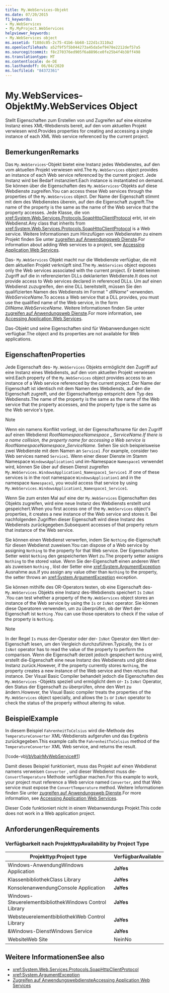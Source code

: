 ```yaml
---
title: My.WebServices-Objekt
ms.date: 07/20/2015
f1_keywords:
- My.WebServices
- My.MyProject.WebServices
helpviewer_keywords:
- My.WebServices object
ms.assetid: f188dc05-2c75-41b6-bb68-122d1c3110a2
ms.openlocfilehash: a52f9f5f5b044273a45da5ef9478e2212def57a5
ms.sourcegitcommit: f8c270376ed905f6a8896ce0fe25b4f4b38ff498
ms.translationtype: MT
ms.contentlocale: de-DE
ms.lasthandoff: 06/04/2020
ms.locfileid: "84372361"
---
```

# <a name="mywebservices-object"></a><span data-ttu-id="f3602-102">My.WebServices-Objekt</span><span class="sxs-lookup"><span data-stu-id="f3602-102">My.WebServices Object</span></span>
<span data-ttu-id="f3602-103">Stellt Eigenschaften zum Erstellen von und Zugreifen auf eine einzelne Instanz eines XML-Webdiensts bereit, auf den vom aktuellen Projekt verwiesen wird.</span><span class="sxs-lookup"><span data-stu-id="f3602-103">Provides properties for creating and accessing a single instance of each XML Web service referenced by the current project.</span></span>  
  
## <a name="remarks"></a><span data-ttu-id="f3602-104">Bemerkungen</span><span class="sxs-lookup"><span data-stu-id="f3602-104">Remarks</span></span>  
 <span data-ttu-id="f3602-105">Das `My.WebServices`-Objekt bietet eine Instanz jedes Webdienstes, auf den vom aktuellen Projekt verwiesen wird.</span><span class="sxs-lookup"><span data-stu-id="f3602-105">The `My.WebServices` object provides an instance of each Web service referenced by the current project.</span></span> <span data-ttu-id="f3602-106">Jede Instanz wird bei Bedarf instanziiert.</span><span class="sxs-lookup"><span data-stu-id="f3602-106">Each instance is instantiated on demand.</span></span> <span data-ttu-id="f3602-107">Sie können über die Eigenschaften des `My.WebServices`-Objekts auf diese Webdienste zugreifen.</span><span class="sxs-lookup"><span data-stu-id="f3602-107">You can access these Web services through the properties of the `My.WebServices` object.</span></span> <span data-ttu-id="f3602-108">Der Name der Eigenschaft stimmt mit dem des Webdienstes überein, auf den die Eigenschaft zugreift.</span><span class="sxs-lookup"><span data-stu-id="f3602-108">The name of the property is the same as the name of the Web service that the property accesses.</span></span> <span data-ttu-id="f3602-109">Jede Klasse, die von <xref:System.Web.Services.Protocols.SoapHttpClientProtocol> erbt, ist ein Webdienst.</span><span class="sxs-lookup"><span data-stu-id="f3602-109">Any class that inherits from <xref:System.Web.Services.Protocols.SoapHttpClientProtocol> is a Web service.</span></span> <span data-ttu-id="f3602-110">Weitere Informationen zum Hinzufügen von Webdiensten zu einem Projekt finden Sie unter [zugreifen auf Anwendungsweb Dienste](../../developing-apps/programming/accessing-application-web-services.md).</span><span class="sxs-lookup"><span data-stu-id="f3602-110">For information about adding Web services to a project, see [Accessing Application Web Services](../../developing-apps/programming/accessing-application-web-services.md).</span></span>  
  
 <span data-ttu-id="f3602-111">Das- `My.WebServices` Objekt macht nur die Webdienste verfügbar, die mit dem aktuellen Projekt verknüpft sind.</span><span class="sxs-lookup"><span data-stu-id="f3602-111">The `My.WebServices` object exposes only the Web services associated with the current project.</span></span> <span data-ttu-id="f3602-112">Er bietet keinen Zugriff auf die in referenzierten DLLs deklarierten Webdienste.</span><span class="sxs-lookup"><span data-stu-id="f3602-112">It does not provide access to Web services declared in referenced DLLs.</span></span> <span data-ttu-id="f3602-113">Um auf einen Webdienst zuzugreifen, den eine DLL bereitstellt, müssen Sie den qualifizierten Namen des Webdiensts im Format " *dllName*" verwenden. *WebServiceName*.</span><span class="sxs-lookup"><span data-stu-id="f3602-113">To access a Web service that a DLL provides, you must use the qualified name of the Web service, in the form *DllName*.*WebServiceName*.</span></span> <span data-ttu-id="f3602-114">Weitere Informationen finden Sie unter [zugreifen auf Anwendungsweb Dienste](../../developing-apps/programming/accessing-application-web-services.md).</span><span class="sxs-lookup"><span data-stu-id="f3602-114">For more information, see [Accessing Application Web Services](../../developing-apps/programming/accessing-application-web-services.md).</span></span>  
  
 <span data-ttu-id="f3602-115">Das-Objekt und seine Eigenschaften sind für Webanwendungen nicht verfügbar.</span><span class="sxs-lookup"><span data-stu-id="f3602-115">The object and its properties are not available for Web applications.</span></span>  
  
## <a name="properties"></a><span data-ttu-id="f3602-116">Eigenschaften</span><span class="sxs-lookup"><span data-stu-id="f3602-116">Properties</span></span>  
 <span data-ttu-id="f3602-117">Jede Eigenschaft des- `My.WebServices` Objekts ermöglicht den Zugriff auf eine Instanz eines Webdiensts, auf den vom aktuellen Projekt verwiesen wird.</span><span class="sxs-lookup"><span data-stu-id="f3602-117">Each property of the `My.WebServices` object provides access to an instance of a Web service referenced by the current project.</span></span> <span data-ttu-id="f3602-118">Der Name der Eigenschaft ist identisch mit dem Namen des Webdiensts, auf den die Eigenschaft zugreift, und der Eigenschaftentyp entspricht dem Typ des Webdiensts.</span><span class="sxs-lookup"><span data-stu-id="f3602-118">The name of the property is the same as the name of the Web service that the property accesses, and the property type is the same as the Web service's type.</span></span>  
  
> [!NOTE]
> <span data-ttu-id="f3602-119">Wenn ein namens Konflikt vorliegt, ist der Eigenschaftsname für den Zugriff auf einen Webdienst *RootNamespace*_*Namespace* \_ *ServiceName*.</span><span class="sxs-lookup"><span data-stu-id="f3602-119">If there is a name collision, the property name for accessing a Web service is *RootNamespace*_*Namespace*\_*ServiceName*.</span></span> <span data-ttu-id="f3602-120">Sehen Sie sich beispielsweise zwei Webdienste mit dem Namen an `Service1` .</span><span class="sxs-lookup"><span data-stu-id="f3602-120">For example, consider two Web services named `Service1`.</span></span> <span data-ttu-id="f3602-121">Wenn einer dieser Dienste im Stamm Namespace `WindowsApplication1` und im-Namespace `Namespace1` verwendet wird, können Sie über auf diesen Dienst zugreifen `My.WebServices.WindowsApplication1_Namespace1_Service1` .</span><span class="sxs-lookup"><span data-stu-id="f3602-121">If one of these services is in the root namespace `WindowsApplication1` and in the namespace `Namespace1`, you would access that service by using `My.WebServices.WindowsApplication1_Namespace1_Service1`.</span></span>  
  
 <span data-ttu-id="f3602-122">Wenn Sie zum ersten Mal auf eine der `My.WebServices` Eigenschaften des Objekts zugreifen, wird eine neue Instanz des Webdiensts erstellt und gespeichert.</span><span class="sxs-lookup"><span data-stu-id="f3602-122">When you first access one of the `My.WebServices` object's properties, it creates a new instance of the Web service and stores it.</span></span> <span data-ttu-id="f3602-123">Bei nachfolgenden Zugriffen dieser Eigenschaft wird diese Instanz des Webdiensts zurückgegeben.</span><span class="sxs-lookup"><span data-stu-id="f3602-123">Subsequent accesses of that property return that instance of the Web service.</span></span>  
  
 <span data-ttu-id="f3602-124">Sie können einen Webdienst verwerfen, indem Sie `Nothing` die-Eigenschaft für diesen Webdienst zuweisen.</span><span class="sxs-lookup"><span data-stu-id="f3602-124">You can dispose of a Web service by assigning `Nothing` to the property for that Web service.</span></span> <span data-ttu-id="f3602-125">Der Eigenschaften Setter weist `Nothing` den gespeicherten Wert zu.</span><span class="sxs-lookup"><span data-stu-id="f3602-125">The property setter assigns `Nothing` to the stored value.</span></span> <span data-ttu-id="f3602-126">Wenn Sie der-Eigenschaft einen anderen Wert als zuweisen `Nothing` , löst der Setter eine <xref:System.ArgumentException> Ausnahme aus.</span><span class="sxs-lookup"><span data-stu-id="f3602-126">If you assign any value other than `Nothing` to the property, the setter throws an <xref:System.ArgumentException> exception.</span></span>  
  
 <span data-ttu-id="f3602-127">Sie können mithilfe des OR-Operators testen, ob eine Eigenschaft des- `My.WebServices` Objekts eine Instanz des-Webdiensts speichert `Is` `IsNot` .</span><span class="sxs-lookup"><span data-stu-id="f3602-127">You can test whether a property of the `My.WebServices` object stores an instance of the Web service by using the `Is` or `IsNot` operator.</span></span> <span data-ttu-id="f3602-128">Sie können diese Operatoren verwenden, um zu überprüfen, ob der Wert der-Eigenschaft ist `Nothing` .</span><span class="sxs-lookup"><span data-stu-id="f3602-128">You can use those operators to check if the value of the property is `Nothing`.</span></span>  
  
> [!NOTE]
> <span data-ttu-id="f3602-129">In der Regel `Is` muss der-Operator oder der- `IsNot` Operator den Wert der-Eigenschaft lesen, um den Vergleich durchzuführen.</span><span class="sxs-lookup"><span data-stu-id="f3602-129">Typically, the `Is` or `IsNot` operator has to read the value of the property to perform the comparison.</span></span> <span data-ttu-id="f3602-130">Wenn die Eigenschaft derzeit jedoch gespeichert `Nothing` wird, erstellt die-Eigenschaft eine neue Instanz des Webdiensts und gibt diese Instanz zurück.</span><span class="sxs-lookup"><span data-stu-id="f3602-130">However, if the property currently stores `Nothing`, the property creates a new instance of the Web service and then returns that instance.</span></span> <span data-ttu-id="f3602-131">Der Visual Basic Compiler behandelt jedoch die Eigenschaften des `My.WebServices` -Objekts speziell und ermöglicht dem or- `Is` `IsNot` Operator, den Status der Eigenschaft zu überprüfen, ohne den Wert zu ändern.</span><span class="sxs-lookup"><span data-stu-id="f3602-131">However, the Visual Basic compiler treats the properties of the `My.WebServices` object specially, and allows the `Is` or `IsNot` operator to check the status of the property without altering its value.</span></span>  
  
## <a name="example"></a><span data-ttu-id="f3602-132">Beispiel</span><span class="sxs-lookup"><span data-stu-id="f3602-132">Example</span></span>  
 <span data-ttu-id="f3602-133">In diesem Beispiel `FahrenheitToCelsius` wird die-Methode des `TemperatureConverter` XML-Webdiensts aufgerufen und das Ergebnis zurückgegeben.</span><span class="sxs-lookup"><span data-stu-id="f3602-133">This example calls the `FahrenheitToCelsius` method of the `TemperatureConverter` XML Web service, and returns the result.</span></span>  
  
 [!code-vb[VbVbalrMyWebService#1](~/samples/snippets/visualbasic/VS_Snippets_VBCSharp/VbVbalrMyWebService/VB/Form1.vb#1)]  
  
 <span data-ttu-id="f3602-134">Damit dieses Beispiel funktioniert, muss das Projekt auf einen Webdienst namens verweisen `Converter` , und dieser Webdienst muss die- `ConvertTemperature` Methode verfügbar machen.</span><span class="sxs-lookup"><span data-stu-id="f3602-134">For this example to work, your project must reference a Web service named `Converter`, and that Web service must expose the `ConvertTemperature` method.</span></span> <span data-ttu-id="f3602-135">Weitere Informationen finden Sie unter [zugreifen auf Anwendungsweb Dienste](../../developing-apps/programming/accessing-application-web-services.md).</span><span class="sxs-lookup"><span data-stu-id="f3602-135">For more information, see [Accessing Application Web Services](../../developing-apps/programming/accessing-application-web-services.md).</span></span>  
  
 <span data-ttu-id="f3602-136">Dieser Code funktioniert nicht in einem Webanwendungs Projekt.</span><span class="sxs-lookup"><span data-stu-id="f3602-136">This code does not work in a Web application project.</span></span>  
  
## <a name="requirements"></a><span data-ttu-id="f3602-137">Anforderungen</span><span class="sxs-lookup"><span data-stu-id="f3602-137">Requirements</span></span>  
  
### <a name="availability-by-project-type"></a><span data-ttu-id="f3602-138">Verfügbarkeit nach Projekttyp</span><span class="sxs-lookup"><span data-stu-id="f3602-138">Availability by Project Type</span></span>  
  
|<span data-ttu-id="f3602-139">Projekttyp:</span><span class="sxs-lookup"><span data-stu-id="f3602-139">Project type</span></span>|<span data-ttu-id="f3602-140">Verfügbar</span><span class="sxs-lookup"><span data-stu-id="f3602-140">Available</span></span>|  
|---|---|  
|<span data-ttu-id="f3602-141">Windows-Anwendung</span><span class="sxs-lookup"><span data-stu-id="f3602-141">Windows Application</span></span>|<span data-ttu-id="f3602-142">**Ja**</span><span class="sxs-lookup"><span data-stu-id="f3602-142">**Yes**</span></span>|  
|<span data-ttu-id="f3602-143">Klassenbibliothek</span><span class="sxs-lookup"><span data-stu-id="f3602-143">Class Library</span></span>|<span data-ttu-id="f3602-144">**Ja**</span><span class="sxs-lookup"><span data-stu-id="f3602-144">**Yes**</span></span>|  
|<span data-ttu-id="f3602-145">Konsolenanwendung</span><span class="sxs-lookup"><span data-stu-id="f3602-145">Console Application</span></span>|<span data-ttu-id="f3602-146">**Ja**</span><span class="sxs-lookup"><span data-stu-id="f3602-146">**Yes**</span></span>|  
|<span data-ttu-id="f3602-147">Windows-Steuerelementbibliothek</span><span class="sxs-lookup"><span data-stu-id="f3602-147">Windows Control Library</span></span>|<span data-ttu-id="f3602-148">**Ja**</span><span class="sxs-lookup"><span data-stu-id="f3602-148">**Yes**</span></span>|  
|<span data-ttu-id="f3602-149">Websteuerelementbibliothek</span><span class="sxs-lookup"><span data-stu-id="f3602-149">Web Control Library</span></span>|<span data-ttu-id="f3602-150">**Ja**</span><span class="sxs-lookup"><span data-stu-id="f3602-150">**Yes**</span></span>|  
|<span data-ttu-id="f3602-151">&Windows-Dienst</span><span class="sxs-lookup"><span data-stu-id="f3602-151">Windows Service</span></span>|<span data-ttu-id="f3602-152">**Ja**</span><span class="sxs-lookup"><span data-stu-id="f3602-152">**Yes**</span></span>|  
|<span data-ttu-id="f3602-153">Website</span><span class="sxs-lookup"><span data-stu-id="f3602-153">Web Site</span></span>|<span data-ttu-id="f3602-154">Nein</span><span class="sxs-lookup"><span data-stu-id="f3602-154">No</span></span>|  
  
## <a name="see-also"></a><span data-ttu-id="f3602-155">Weitere Informationen</span><span class="sxs-lookup"><span data-stu-id="f3602-155">See also</span></span>

- <xref:System.Web.Services.Protocols.SoapHttpClientProtocol>
- <xref:System.ArgumentException>
- [<span data-ttu-id="f3602-156">Zugreifen auf Anwendungswebdienste</span><span class="sxs-lookup"><span data-stu-id="f3602-156">Accessing Application Web Services</span></span>](../../developing-apps/programming/accessing-application-web-services.md)

